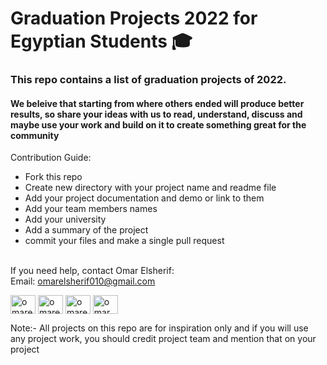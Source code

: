 # Graduation Projects 2022 for Egyptian Students 🎓

### This repo contains a list of graduation projects of 2022. 
#### We beleive that starting from where others ended will produce better results, so share your ideas with us to read, understand, discuss and maybe use your work and build on it to create something great for the community 

Contribution Guide:
- Fork this repo 
- Create new directory with your project name and readme file
- Add your project documentation and demo or link to them
- Add your team members names
- Add your university
- Add a summary of the project
- commit your files and make a single pull request

 <br>
If you need help, contact Omar Elsherif: <br>
Email: 
<a href="mailto:omarelsherif010@gmail.com?">omarelsherif010@gmail.com</a>

<p align="left">
<a href="https://twitter.com/omarelsherif010" target="blank"><img align="center" src="https://raw.githubusercontent.com/rahuldkjain/github-profile-readme-generator/master/src/images/icons/Social/twitter.svg" alt="omarelsherif010" height="30" width="40" /></a>
<a href="https://linkedin.com/in/omarelsherif010" target="blank"><img align="center" src="https://raw.githubusercontent.com/rahuldkjain/github-profile-readme-generator/master/src/images/icons/Social/linked-in-alt.svg" alt="omarelsherif010" height="30" width="40" /></a>
<a href="https://fb.com/omarelsherifpage" target="blank"><img align="center" src="https://raw.githubusercontent.com/rahuldkjain/github-profile-readme-generator/master/src/images/icons/Social/facebook.svg" alt="omarelsherifpage" height="30" width="40" /></a>
<a href="https://www.youtube.com/channel/UCSbQpX2FwjmiG_3znl5UodA" target="blank"><img align="center" src="https://raw.githubusercontent.com/rahuldkjain/github-profile-readme-generator/master/src/images/icons/Social/youtube.svg" alt="omar elsherif" height="30" width="40" /></a>
</p>

Note:- All projects on this repo are for inspiration only and if you will use any project work, you should credit project team and mention that on your project
